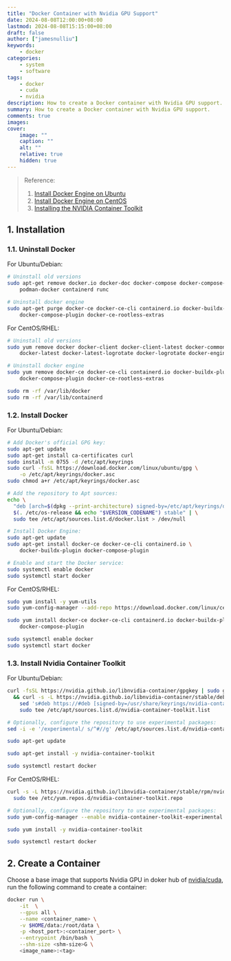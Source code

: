 ```yaml
---
title: "Docker Container with Nvidia GPU Support"
date: 2024-08-08T12:00:00+08:00
lastmod: 2024-08-08T15:15:00+08:00
draft: false
author: ["jamesnulliu"]
keywords: 
    - docker
categories:
    - system
    - software
tags:
    - docker
    - cuda
    - nvidia
description: How to create a Docker container with Nvidia GPU support.
summary: How to create a Docker container with Nvidia GPU support.
comments: true
images: 
cover:
    image: ""
    caption: ""
    alt: ""
    relative: true
    hidden: true
---
```


> Reference:  
> 1. [Install Docker Engine on Ubuntu](https://docs.docker.com/engine/install/ubuntu/)
> 2. [Install Docker Engine on CentOS](https://docs.docker.com/engine/install/centos/)
> 3. [Installing the NVIDIA Container Toolkit](https://docs.nvidia.com/datacenter/cloud-native/container-toolkit/latest/install-guide.html)  

## 1. Installation
### 1.1. Uninstall Docker

For Ubuntu/Debian:

```bash
# Uninstall old versions
sudo apt-get remove docker.io docker-doc docker-compose docker-compose-v2 \
    podman-docker containerd runc

# Uninstall docker engine
sudo apt-get purge docker-ce docker-ce-cli containerd.io docker-buildx-plugin \
    docker-compose-plugin docker-ce-rootless-extras
```

For CentOS/RHEL:

```bash
# Uninstall old versions
sudo yum remove docker docker-client docker-client-latest docker-common \
    docker-latest docker-latest-logrotate docker-logrotate docker-engine

# Uninstall docker engine
sudo yum remove docker-ce docker-ce-cli containerd.io docker-buildx-plugin \
    docker-compose-plugin docker-ce-rootless-extras

sudo rm -rf /var/lib/docker
sudo rm -rf /var/lib/containerd
```

### 1.2. Install Docker

For Ubuntu/Debian:

```bash
# Add Docker's official GPG key:
sudo apt-get update
sudo apt-get install ca-certificates curl
sudo install -m 0755 -d /etc/apt/keyrings
sudo curl -fsSL https://download.docker.com/linux/ubuntu/gpg \
    -o /etc/apt/keyrings/docker.asc
sudo chmod a+r /etc/apt/keyrings/docker.asc

# Add the repository to Apt sources:
echo \
  "deb [arch=$(dpkg --print-architecture) signed-by=/etc/apt/keyrings/docker.asc] https://download.docker.com/linux/ubuntu \
  $(. /etc/os-release && echo "$VERSION_CODENAME") stable" | \
  sudo tee /etc/apt/sources.list.d/docker.list > /dev/null

# Install Docker Engine:
sudo apt-get update
sudo apt-get install docker-ce docker-ce-cli containerd.io \
    docker-buildx-plugin docker-compose-plugin

# Enable and start the Docker service:
sudo systemctl enable docker
sudo systemctl start docker
```

For CentOS/RHEL:

```bash
sudo yum install -y yum-utils
sudo yum-config-manager --add-repo https://download.docker.com/linux/centos/docker-ce.repo

sudo yum install docker-ce docker-ce-cli containerd.io docker-buildx-plugin \
    docker-compose-plugin

sudo systemctl enable docker
sudo systemctl start docker
```

### 1.3. Install Nvidia Container Toolkit

For Ubuntu/Debian:

```bash
curl -fsSL https://nvidia.github.io/libnvidia-container/gpgkey | sudo gpg --dearmor -o /usr/share/keyrings/nvidia-container-toolkit-keyring.gpg \
  && curl -s -L https://nvidia.github.io/libnvidia-container/stable/deb/nvidia-container-toolkit.list | \
    sed 's#deb https://#deb [signed-by=/usr/share/keyrings/nvidia-container-toolkit-keyring.gpg] https://#g' | \
    sudo tee /etc/apt/sources.list.d/nvidia-container-toolkit.list

# Optionally, configure the repository to use experimental packages:
sed -i -e '/experimental/ s/^#//g' /etc/apt/sources.list.d/nvidia-container-toolkit.list

sudo apt-get update

sudo apt-get install -y nvidia-container-toolkit

sudo systemctl restart docker
```

For CentOS/RHEL:

```bash
curl -s -L https://nvidia.github.io/libnvidia-container/stable/rpm/nvidia-container-toolkit.repo | \
  sudo tee /etc/yum.repos.d/nvidia-container-toolkit.repo

# Optionally, configure the repository to use experimental packages:
sudo yum-config-manager --enable nvidia-container-toolkit-experimental

sudo yum install -y nvidia-container-toolkit

sudo systemctl restart docker
```

## 2. Create a Container

Choose a base image that supports Nvidia GPU in doker hub of [nvidia/cuda](https://hub.docker.com/r/nvidia/cuda/), run the following command to create a container:

```bash
docker run \
    -it  \
    --gpus all \
    --name <container_name> \
    -v $HOME/data:/root/data \
    -p <host_port>:<container_port> \
    --entrypoint /bin/bash \
    --shm-size <shm-size>G \
    <image_name>:<tag>
```